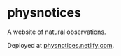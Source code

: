 # physnotices
A website of natural observations.

Deployed at [physnotices.netlify.com](https://physnotices.netlify.app/).